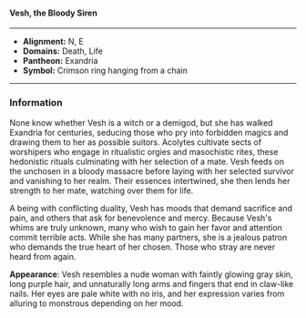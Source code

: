 #### Vesh, the Bloody Siren
___

- **Alignment:** N, E
- **Domains:** Death, Life
- **Pantheon:** Exandria
- **Symbol:** Crimson ring hanging from a chain
___

### Information

None know whether Vesh is a witch or a demigod, but she has walked Exandria for centuries, seducing those who pry into forbidden magics and drawing them to her as possible suitors. Acolytes cultivate sects of worshipers who engage in ritualistic orgies and masochistic rites, these hedonistic rituals culminating with her selection of a mate. Vesh feeds on the unchosen in a bloody massacre before laying with her selected survivor and vanishing to her realm. Their essences intertwined, she then lends her strength to her mate, watching over them for life.

A being with conflicting duality, Vesh has moods that demand sacrifice and pain, and others that ask for benevolence and mercy. Because Vesh's whims are truly unknown, many who wish to gain her favor and attention commit terrible acts. While she has many partners, she is a jealous patron who demands the true heart of her chosen. Those who stray are never heard from again.

**Appearance**: Vesh resembles a nude woman with faintly glowing gray skin, long purple hair, and unnaturally long arms and fingers that end in claw-like nails. Her eyes are pale white with no iris, and her expression varies from alluring to monstrous depending on her mood.